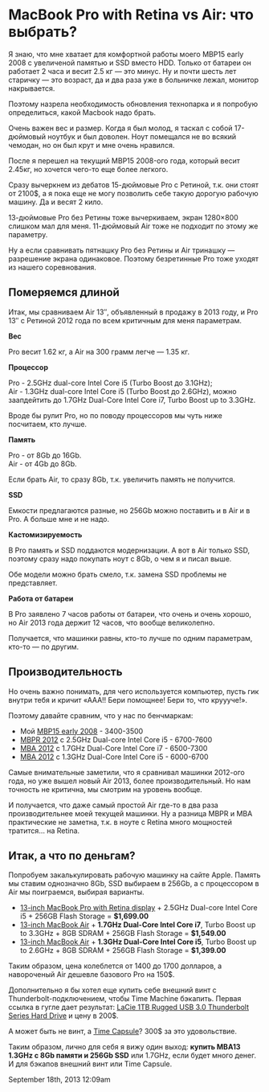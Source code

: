 # MacBook Pro with Retina vs Air: что выбрать?

Я знаю, что мне хватает для комфортной работы моего MBP15 early 2008 с
увеличеной памятью и SSD вместо HDD. Только от батареи он работает 2
часа и весит 2.5 кг — это минус. Ну и почти шесть лет старичку — это
возраст, да и два раза уже в больничке лежал, монитор накрывается.

Поэтому назрела необходимость обновления технопарка и я попробую
определиться, какой Macbook надо брать.

Очень важен вес и размер. Когда я был молод, я таскал с собой
17-дюймовый ноутбук и был доволен. Ноут помещался не во всякий чемодан,
но он был крут и мне очень нравился.

После я перешел на текущий MBP15 2008-ого года, который весит 2.45кг, но
хочется чего-то еще более легкого.

Сразу вычеркнем из дебатов 15-дюймовые Pro с Ретиной, т.к. они стоят от
2100$, а я пока еще не могу позволить себе такую дорогую рабочую машину.
Да и весят 2 кило.

13-дюймовые Pro без Ретины тоже вычеркиваем, экран 1280×800 слишком мал
для меня. 11-дюймовый Air тоже не подходит по этому же параметру.

Ну а если сравнивать пятнашку Pro без Ретины и Air тринашку — разрешение
экрана одинаковое. Поэтому безретинные Pro тоже уходят из нашего
соревнования.

## Померяемся длиной

Итак, мы сравниваем Air 13″, объявленный в продажу в 2013 году, и Pro
13″ с Ретиной 2012 года по всем критичным для меня параметрам.

**Вес**

Pro весит 1.62 кг, а Air на 300 грамм легче — 1.35 кг.

**Процессор**

Pro - 2.5GHz dual-core Intel Core i5 (Turbo Boost до 3.1GHz);  
Air - 1.3GHz dual-core Intel Core i5 (Turbo Boost до 2.6GHz), можно
заапдейтить до 1.7GHz Dual-Core Intel Core i7, Turbo Boost up to 3.3GHz.

Вроде бы рулит Pro, но по поводу процессоров мы чуть ниже посчитаем, кто
лучше.

**Память**

Pro - от 8Gb до 16Gb.  
Air - от 4Gb до 8Gb.

Если брать Air, то сразу 8Gb, т.к. увеличить память не получится.

**SSD**

Емкости предлагаются разные, но 256Gb можно поставить и в Air и в Pro. А
больше мне и не надо.

**Кастомизируемость**

В Pro память и SSD поддаются модернизации. А вот в Air только SSD,
поэтому сразу надо покупать ноут с 8Gb, о чем я и писал выше.

Обе модели можно брать смело, т.к. замена SSD проблемы не представляет.

**Работа от батареи**

В Pro заявлено 7 часов работы от батареи, что очень и очень хорошо, но
Air 2013 года держит 12 часов, что вообще великолепно.

Получается, что машинки равны, кто-то лучше по одним параметрам, кто-то
— по другим.

## Производительность

Но очень важно понимать, для чего используется компьютер, пусть гик
внутри тебя и кричит «ААА!! Бери помощнее! Бери то, что круууче!».

Поэтому давайте сравним, что у нас по бенчмаркам:

-   Moй [MBP15 early
    2008](http://browser.primatelabs.com/geekbench2/search?utf8=%E2%9C%93&q=macbook+pro+15+2008) -
    3400-3500
-   [MBPR
    2012](http://browser.primatelabs.com/geekbench2/search?utf8=%E2%9C%93&q=macbook+pro+13+2012+i5)
    c 2.5GHz Dual-core Intel Core i5 - 6700-7600
-   [MBA
    2012](http://browser.primatelabs.com/geekbench2/search?utf8=%E2%9C%93&q=macbook+air+13+2012+i7)
    c 1.7GHz Dual-Core Intel Core i7 - 6500-7300
-   [MBA
    2012](http://browser.primatelabs.com/geekbench2/search?utf8=%E2%9C%93&q=macbook+air+13+2012+i5)
    c 1.3GHz Dual-Core Intel Core i5 - 6000-6700

Самые внимательные заметили, что я сравнивал машинки 2012-ого года, но
уже вышел новый Air 2013, более производительный. Но нам точность не
критична, мы смотрим на уровень вообще.

И получается, что даже самый простой Air где-то в два раза
производительнее моей текущей машинки. Ну а разница MBPR и MBA
практические не заметна, т.к. в ноуте с Retina много мощностей тратится…
на Retina.

## Итак, а что по деньгам?

Попробуем закалькулировать рабочую машинку на сайте Apple. Память мы
ставим однозначно 8Gb, SSD выбираем в 256Gb, а с процессором в Air мы
поиграемся, выбирая варианты.

-   [13-inch MacBook Pro with Retina
    display](http://store.apple.com/us/configure/MD212LL/A?) + 2.5GHz
    Dual-core Intel Core i5 + 256GB Flash Storage = **$1,699.00**
-   [13-inch MacBook
    Air](http://store.apple.com/us/configure/MD761LL/A?) + **1.7GHz
    Dual-Core Intel Core i7**, Turbo Boost up to 3.3GHz + 8GB SDRAM +
    256GB Flash Storage = **$1,549.00**
-   [13-inch MacBook
    Air](http://store.apple.com/us/configure/MD761LL/A?) + **1.3GHz
    Dual-Core Intel Core i5**, Turbo Boost up to 2.6GHz + 8GB SDRAM +
    256GB Flash Storage = **$1,399.00**

Таким образом, цена колеблется от 1400 до 1700 долларов, а навороченый
Air дешевле базового Pro на 150$.

Дополнительно я бы хотел еще купить себе внешний винт с
Thunderbolt-подключением, чтобы Time Machine бэкапить. Первая ссылка в
гугле дает результат: [LaCie 1TB Rugged USB 3.0 Thunderbolt Series Hard
Drive](http://store.apple.com/us/product/HA384ZM/A/lacie-1tb-rugged-usb-30-thunderbolt-series-hard-drive)
и цену в 200$.

А может быть не винт, а [Time
Capsule](http://store.apple.com/us/product/ME177LL/A/airport-time-capsule-2tb?fnode=4d)?
300$ за это удовольствие.

Таким образом, лично для себя я вижу один выход: **купить MBA13 1.3GHz c
8Gb памяти и 256Gb SSD** или 1.7GHz, если будет много денег. И для
бэкапов внешний винт или Time Capsule.

<span id="timestamp"> September 18th, 2013 12:09am </span>
